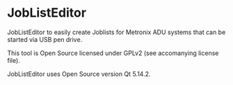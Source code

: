 # JobListEditor
JobListEditor to easily create Joblists for Metronix ADU systems that can be started via USB pen drive.

This tool is Open Source licensed under GPLv2 (see accomanying license file).

JobListEditor uses Open Source version Qt 5.14.2.
